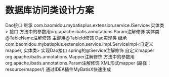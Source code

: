# 数据库访问类设计方案
Dao接口 
   继承 com.baomidou.mybatisplus.extension.service.IService<实体类> 接口
   方法中的参数用org.apache.ibatis.annotations.Param注解修饰
实体类
   @TableName注解修饰
   主键用@TableId修饰
Dao实现类
   继承com.baomidou.mybatisplus.extension.service.impl.ServiceImpl<自定义mapper, 实体类>
   实现Dao接口
   spring的@Service注解修饰
自定义mapper
   org.apache.ibatis.annotations.Mapper注解修饰
   方法中的参数用org.apache.ibatis.annotations.Param注解修饰
XML形式mapper (路径：resource/mapper/)
   通过IDEA插件MyBatisX快速生成
